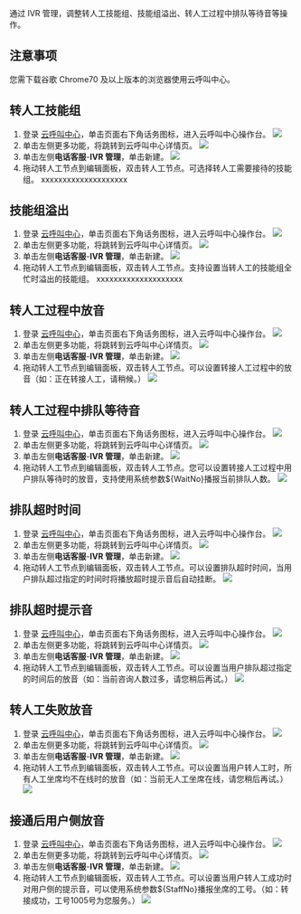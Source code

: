 通过 IVR 管理，调整转人工技能组、技能组溢出、转人工过程中排队等待音等操作。
## 注意事项
您需下载谷歌 Chrome70 及以上版本的浏览器使用云呼叫中心。

## 转人工技能组
1. 登录 [云呼叫中心](https://tccc.qcloud.com/login)，单击页面右下角话务图标，进入云呼叫中心操作台。
![](https://main.qcloudimg.com/raw/e014095709bd65e8ac4951f406bd1e79.png)
2. 单击左侧更多功能，将跳转到云呼叫中心详情页。
![](https://main.qcloudimg.com/raw/87bb3af158af2244abe4fba93af1e33f.png)
3. 单击左侧**电话客服**-**IVR 管理**，单击新建。
![](https://main.qcloudimg.com/raw/bf1096ab66f376c37f119a601bbdc88f.png)
4. 拖动转人工节点到编辑面板，双击转人工节点。可选择转人工需要接待的技能组。
xxxxxxxxxxxxxxxxxxxx

## 技能组溢出
1. 登录 [云呼叫中心](https://tccc.qcloud.com/login)，单击页面右下角话务图标，进入云呼叫中心操作台。
![](https://main.qcloudimg.com/raw/e014095709bd65e8ac4951f406bd1e79.png)
2. 单击左侧更多功能，将跳转到云呼叫中心详情页。
![](https://main.qcloudimg.com/raw/87bb3af158af2244abe4fba93af1e33f.png)
3. 单击左侧**电话客服**-**IVR 管理**，单击新建。
![](https://main.qcloudimg.com/raw/bf1096ab66f376c37f119a601bbdc88f.png)
4. 拖动转人工节点到编辑面板，双击转人工节点。支持设置当转人工的技能组全忙时溢出的技能组。
xxxxxxxxxxxxxxxxxxxx


## 转人工过程中放音
1. 登录 [云呼叫中心](https://tccc.qcloud.com/login)，单击页面右下角话务图标，进入云呼叫中心操作台。
![](https://main.qcloudimg.com/raw/e014095709bd65e8ac4951f406bd1e79.png)
2. 单击左侧更多功能，将跳转到云呼叫中心详情页。
![](https://main.qcloudimg.com/raw/87bb3af158af2244abe4fba93af1e33f.png)
3. 单击左侧**电话客服**-**IVR 管理**，单击新建。
![](https://main.qcloudimg.com/raw/bf1096ab66f376c37f119a601bbdc88f.png)
4. 拖动转人工节点到编辑面板，双击转人工节点。可以设置转接人工过程中的放音（如：正在转接人工，请稍候。）
![](https://main.qcloudimg.com/raw/f6c29f24181eb147a6e6ed5c50482f5a.png)

## 转人工过程中排队等待音
1. 登录 [云呼叫中心](https://tccc.qcloud.com/login)，单击页面右下角话务图标，进入云呼叫中心操作台。
![](https://main.qcloudimg.com/raw/e014095709bd65e8ac4951f406bd1e79.png)
2. 单击左侧更多功能，将跳转到云呼叫中心详情页。
![](https://main.qcloudimg.com/raw/87bb3af158af2244abe4fba93af1e33f.png)
3. 单击左侧**电话客服**-**IVR 管理**，单击新建。
![](https://main.qcloudimg.com/raw/bf1096ab66f376c37f119a601bbdc88f.png)
4. 拖动转人工节点到编辑面板，双击转人工节点。您可以设置转接人工过程中用户排队等待时的放音，支持使用系统参数${WaitNo}播报当前排队人数。
![](https://main.qcloudimg.com/raw/f9f8b2f0283a3b2a54bcc2925562aa30.png)

## 排队超时时间
1. 登录 [云呼叫中心](https://tccc.qcloud.com/login)，单击页面右下角话务图标，进入云呼叫中心操作台。
![](https://main.qcloudimg.com/raw/e014095709bd65e8ac4951f406bd1e79.png)
2. 单击左侧更多功能，将跳转到云呼叫中心详情页。
![](https://main.qcloudimg.com/raw/87bb3af158af2244abe4fba93af1e33f.png)
3. 单击左侧**电话客服**-**IVR 管理**，单击新建。
![](https://main.qcloudimg.com/raw/bf1096ab66f376c37f119a601bbdc88f.png)
4. 拖动转人工节点到编辑面板，双击转人工节点。可以设置排队超时时间，当用户排队超过指定的时间时将播放超时提示音后自动挂断。
![](https://main.qcloudimg.com/raw/38b91d1af92acfbebe7c4991aae3576a.png)

## 排队超时提示音
1. 登录 [云呼叫中心](https://tccc.qcloud.com/login)，单击页面右下角话务图标，进入云呼叫中心操作台。
![](https://main.qcloudimg.com/raw/e014095709bd65e8ac4951f406bd1e79.png)
2. 单击左侧更多功能，将跳转到云呼叫中心详情页。
![](https://main.qcloudimg.com/raw/87bb3af158af2244abe4fba93af1e33f.png)
3. 单击左侧**电话客服**-**IVR 管理**，单击新建。
![](https://main.qcloudimg.com/raw/bf1096ab66f376c37f119a601bbdc88f.png)
4. 拖动转人工节点到编辑面板，双击转人工节点。可以设置当用户排队超过指定的时间后的放音（如：当前咨询人数过多，请您稍后再试。）
![](https://main.qcloudimg.com/raw/b5073b0999a12b5779848103c798503f.png)

## 转人工失败放音
1. 登录 [云呼叫中心](https://tccc.qcloud.com/login)，单击页面右下角话务图标，进入云呼叫中心操作台。
![](https://main.qcloudimg.com/raw/e014095709bd65e8ac4951f406bd1e79.png)
2. 单击左侧更多功能，将跳转到云呼叫中心详情页。
![](https://main.qcloudimg.com/raw/87bb3af158af2244abe4fba93af1e33f.png)
3. 单击左侧**电话客服**-**IVR 管理**，单击新建。
![](https://main.qcloudimg.com/raw/bf1096ab66f376c37f119a601bbdc88f.png)
4. 拖动转人工节点到编辑面板，双击转人工节点。可以设置当用户转人工时，所有人工坐席均不在线时的放音（如：当前无人工坐席在线，请您稍后再试。）
![](https://main.qcloudimg.com/raw/1815ffdb2ee6ff1bc5263bc5c09b307e.png)

## 接通后用户侧放音
1. 登录 [云呼叫中心](https://tccc.qcloud.com/login)，单击页面右下角话务图标，进入云呼叫中心操作台。
![](https://main.qcloudimg.com/raw/e014095709bd65e8ac4951f406bd1e79.png)
2. 单击左侧更多功能，将跳转到云呼叫中心详情页。
![](https://main.qcloudimg.com/raw/87bb3af158af2244abe4fba93af1e33f.png)
3. 单击左侧**电话客服**-**IVR 管理**，单击新建。
![](https://main.qcloudimg.com/raw/bf1096ab66f376c37f119a601bbdc88f.png)
4. 拖动转人工节点到编辑面板，双击转人工节点。可以设置当用户转人工成功时对用户侧的提示音，可以使用系统参数${StaffNo}播报坐席的工号。（如：转接成功，工号1005号为您服务。）
![](https://main.qcloudimg.com/raw/de28f36acf9f9cea1f5db59b45f785c9.png)
